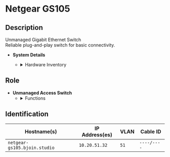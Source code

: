 # Netgear GS105

## Description
Unmanaged Gigabit Ethernet Switch  
Reliable plug-and-play switch for basic connectivity.

- **System Details**
    - <details>
        <summary>Hardware Inventory</summary>

        <details>
        <summary>Ports</summary>

            - 5x 1Gb RJ45

        </details>

        <details>
        <summary>Power</summary>

            - 12V AC, 1.2A  
            - Fanless, silent operation

        </details>

        <details>
        <summary>Performance</summary>

            - 10Gbps switching bandwidth  
            - 8000 MAC address table  
            - MTBF: 87,600 hours

        </details>

        <details>
        <summary>Data Sheet</summary>

            - [Netgear GS105 Product Page](https://www.netgear.com/business/wired/switches/unmanaged/gs105/)

        </details>

    </details>

## Role
- **Unmanaged Access Switch**
    - <details>
        <summary>Functions</summary>

        - Simple desktop or lab connectivity  
        - No VLAN or QoS support

        </details>
    </details>

## Identification

| Hostname(s)               | IP Address(es)   | VLAN  | Cable ID   |
|---------------------------|------------------|-------|------------|
| `netgear-gs105.bjoin.studio` | `10.20.51.32` | `51`  | `----/----` |
